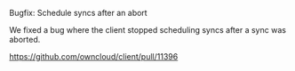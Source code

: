 Bugfix: Schedule syncs after an abort

We fixed a bug where the client stopped scheduling syncs after a sync was aborted.

https://github.com/owncloud/client/pull/11396
